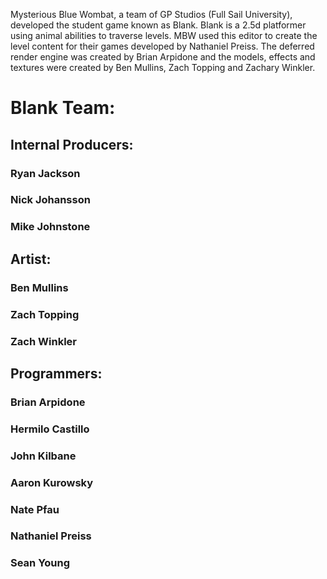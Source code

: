Mysterious Blue Wombat, a team of GP Studios (Full Sail University), developed the student game known as Blank. Blank is a 2.5d platformer using animal abilities to traverse levels.  MBW used this editor to create the level content for their games developed by Nathaniel Preiss.  The deferred render engine was created by Brian Arpidone and the models, effects and textures were created by Ben Mullins, Zach Topping and Zachary Winkler.

# Blank Team: #
## Internal Producers: ##
### Ryan Jackson ###
### Nick Johansson ###
### Mike Johnstone ###
## Artist: ##
### Ben Mullins ###
### Zach Topping ###
### Zach Winkler ###
## Programmers: ##
### Brian Arpidone ###
### Hermilo Castillo ###
### John Kilbane ###
### Aaron Kurowsky ###
### Nate Pfau ###
### Nathaniel Preiss ###
### Sean Young ###